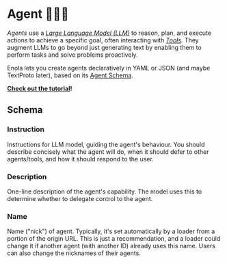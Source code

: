 <!--
    SPDX-License-Identifier: Apache-2.0

    Copyright 2025 The Enola <https://enola.dev> Authors

    Licensed under the Apache License, Version 2.0 (the "License");
    you may not use this file except in compliance with the License.
    You may obtain a copy of the License at

        https://www.apache.org/licenses/LICENSE-2.0

    Unless required by applicable law or agreed to in writing, software
    distributed under the License is distributed on an "AS IS" BASIS,
    WITHOUT WARRANTIES OR CONDITIONS OF ANY KIND, either express or implied.
    See the License for the specific language governing permissions and
    limitations under the License.
-->

# Agent 🕵🏾‍♀️

_Agents_ use a _[Large Language Model (LLM)](../specs/aiuri/index.md#language-models-lm)_ to reason, plan, and execute actions to achieve a specific goal, often interacting with _[Tools](tool.md)._ They augment LLMs to go beyond just generating text by enabling them to perform tasks and solve problems proactively.

Enola lets you create agents declaratively in YAML or JSON (and maybe TextProto later), based on its [Agent Schema](https://github.com/enola-dev/enola/blob/main/models/enola.dev/ai/agent.schema.yaml).

**[Check out the tutorial](../tutorial/agents.md)!**

## Schema

<!-- NB: This is copy/pasted from agent.schema.yaml; please keep them (manually, for now) in sync! TODO Add a JSON Schema Documentation Generator to Enola, and use it to gen agent.schema.md and link to that from here... -->

### Instruction

Instructions for LLM model, guiding the agent's behaviour. You should describe concisely what the agent will do, when it should defer to other agents/tools, and how it should respond to the user.

### Description

One-line description of the agent's capability. The model uses this to determine whether to delegate control to the agent.

### Name

Name ("nick") of agent. Typically, it's set automatically by a loader from a portion of the origin URL. This is just a recommendation, and a loader could change it if another agent (with another ID) already uses this name. Users can also change the nicknames of their agents.
